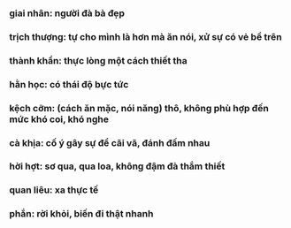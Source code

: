 ### giai nhân: người đà bà đẹp
### trịch thượng: tự cho mình là hơn mà ăn nói, xử sự có vẻ bề trên
### thành khẩn: thực lòng một cách thiết tha
### hằn học: có thái độ bực tức
### kệch cỡm: (cách ăn mặc, nói năng) thô, không phù hợp đến mức khó coi, khó nghe
### cà khịa: cố ý gây sự để cãi vã, đánh đấm nhau
### hời hợt: sơ qua, qua loa, không đậm đà thắm thiết
### quan liêu: xa thực tế
### phắn: rời khỏi, biến đi thật nhanh